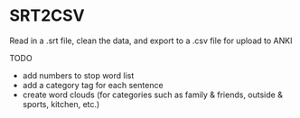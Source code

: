 # SRT2CSV
Read in a .srt file, clean the data, and export to a .csv file for upload to ANKI

TODO

- add numbers to stop word list
- add a category tag for each sentence
- create word clouds (for categories such as family & friends, outside & sports, kitchen, etc.)
